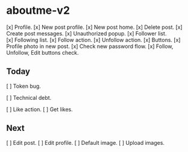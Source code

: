 # aboutme-v2

[x] Profile.
[x] New post profile.
[x] New post home.
[x] Delete post.
[x] Create post messages.
[x] Unauthorized popup.
[x] Follower list.
[x] Following list.
[x] Follow action.
[x] Unfollow action.
[x] Buttons.
[x] Profile photo in new post.
[x] Check new password flow.
[x] Follow, Unfollow, Edit buttons check.

## Today

[ ] Token bug.

[ ] Technical debt.

[ ] Like action.
[ ] Get likes.

## Next

[ ] Edit post.
[ ] Edit profile.
[ ] Default image.
[ ] Upload images.
